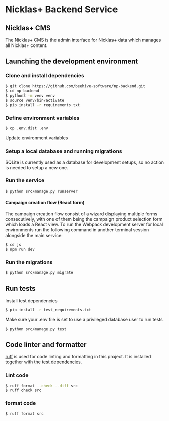 # Nicklas+ Backend Service

## Nicklas+ CMS
The Nicklas+ CMS is the admin interface for Nicklas+ data which manages all Nicklas+ content.

## Launching the development environment

### Clone and install dependencies

```bash
$ git clone https://github.com/beehive-software/np-backend.git
$ cd np-backend
$ python3 -m venv venv
$ source venv/bin/activate
$ pip install -r requirements.txt
```

### Define environment variables

```bash
$ cp .env.dist .env
```

Update environment variables

### Setup a local database and running migrations

SQLite is currently used as a database for development setups, so no action is needed to setup a new one.

### Run the service

```bash
$ python src/manage.py runserver
```

#### Campaign creation flow (React form)

The campaign creation flow consist of a wizard displaying multiple forms consecutively, with one of them being the campaign product selection form which loads a React view. To run the Webpack development server for local environments run the following command in another terminal session alongside the main service:

```bash
$ cd js
$ npm run dev
```

### Run the migrations

```bash
$ python src/manage.py migrate
```

## Run tests

Install test dependencies
```bash
$ pip install -r test_requirements.txt
```

Make sure your .env file is set to use a privileged database user to run tests
```bash
$ python src/manage.py test
```

## Code linter and formatter

[ruff](https://github.com/astral-sh/ruff) is used for code linting and formatting in this project. It is installed together with the [test dependencies](#run-tests).

### Lint code

```bash
$ ruff format --check --diff src
$ ruff check src
```

### format code

```bash
$ ruff format src
```
